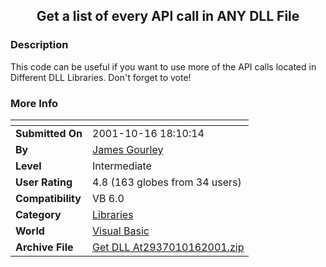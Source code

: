 ﻿<div align="center">

## Get a list of every API call in ANY DLL File


</div>

### Description

This code can be useful if you want to use more of the API calls located in Different DLL Libraries. Don't forget to vote!
 
### More Info
 


<span>             |<span>
---                |---
**Submitted On**   |2001-10-16 18:10:14
**By**             |[James Gourley](https://github.com/Planet-Source-Code/PSCIndex/blob/master/ByAuthor/james-gourley.md)
**Level**          |Intermediate
**User Rating**    |4.8 (163 globes from 34 users)
**Compatibility**  |VB 6\.0
**Category**       |[Libraries](https://github.com/Planet-Source-Code/PSCIndex/blob/master/ByCategory/libraries__1-49.md)
**World**          |[Visual Basic](https://github.com/Planet-Source-Code/PSCIndex/blob/master/ByWorld/visual-basic.md)
**Archive File**   |[Get DLL At2937010162001\.zip](https://github.com/Planet-Source-Code/james-gourley-get-a-list-of-every-api-call-in-any-dll-file__1-28164/archive/master.zip)








